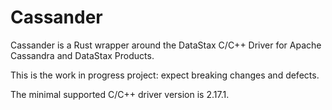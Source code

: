 # Cassander

Cassander is a Rust wrapper around the DataStax C/C++ Driver for Apache
Cassandra and DataStax Products.

This is the work in progress project: expect breaking changes and defects.

The minimal supported C/C++ driver version is 2.17.1.

